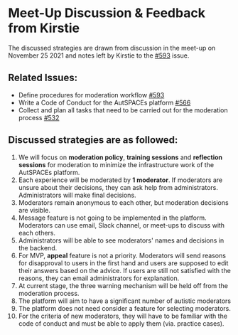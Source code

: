 # Meet-Up Discussion & Feedback from Kirstie 
The discussed strategies are drawn from discussion in the meet-up on November 25 2021 and notes left by Kirstie to the [#593](https://github.com/alan-turing-institute/AutisticaCitizenScience/issues/593) issue. 

## Related Issues:
* Define procedures for moderation workflow [#593](https://github.com/alan-turing-institute/AutisticaCitizenScience/issues/593)
* Write a Code of Conduct for the AutSPACEs platform  [#566](https://github.com/alan-turing-institute/AutisticaCitizenScience/issues/566)
* Collect and plan all tasks that need to be carried out for the moderation process [#532](https://github.com/alan-turing-institute/AutisticaCitizenScience/issues/532)

## Discussed strategies are as followed:
1. We will focus on **moderation policy**, **training sessions** and **reflection sessions** for moderation to minimize the infrastructure work of the AutSPACEs platform. 
2. Each experience will be moderated by **1 moderator**. If moderators are unsure about their decisions, they can ask help from administrators. Administrators will make final decisions.
3. Moderators remain anonymous to each other, but moderation decisions are visible.
4. Message feature is not going to be implemented in the platform. Moderators can use email, Slack channel, or meet-ups to discuss with each others.  
5. Administrators will be able to see moderators' names and decisions in the backend.  
6. For MVP, **appeal** feature is not a priority. Moderators will send reasons for disapproval to users in the first hand and users are supposed to edit their answers based on the advice. If users are still not satisfied with the reasons, they can email administrators for explanation.  
7. At current stage, the three warning mechanism will be held off from the moderation process.
8. The platform will aim to have a significant number of autistic moderators
9. The platform does not need consider a feature for selecting moderators. 
10. For the criteria of new moderators, they will have to be familiar with the code of conduct and must be able to apply them (via. practice cases).
